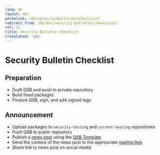 ```yaml
---
lang: de
layout: doc
permalink: /de/security/bulletins/checklist/
redirect_from: /de/doc/security-bulletins/checklist/
ref: 11
title: Security Bulletin Checklist
translated: 'yes'
---
```


Security Bulletin Checklist
===========================

Preparation
-----------

 * Draft QSB and push to private repository
 * Build fixed packages
 * Finalize QSB, sign, and add signed tags
 
Announcement
------------

 * Upload packages to `security-testing` and `current-testing` repositories
 * Push QSB to public repository
 * Publish a [news post](/news/) using the [QSB Template](/security/bulletins/template/)
 * Send the content of the news post to the appropriate [mailing lists](/de/support/) 
 * Share link to news post on social media